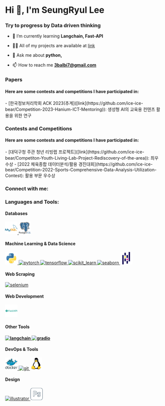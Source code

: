 <h1 align="left">Hi 👋, I'm SeungRyul Lee</h1>
<h3 align="left">Try to progress by Data driven thinking</h3>

- 🌱 I’m currently learning **Langchain, Fast-API**

- 👨‍💻 All of my projects are available at [link](https://github.com/ice-ice-bear/ice-ice-bear)

- 💬 Ask me about **python,**

- 📫 How to reach me **3balbi7@gmail.com**

<h3 align="left">Papers</h3>
<p align="left">
 <h4>Here are some contests and competitions I have participated in:</h4>
 - [한국정보처리학회 ACK 2023(추계]([link](https://github.com/ice-ice-bear/Competition-2023-Hanium-ICT-Mentoring)): 생성형 AI의 교육용 컨텐츠 활용을 위한 연구
</p>

<h3 align="left">Contests and Competitions</h3>
<p align="left">
 <h4>Here are some contests and competitions I have participated in:</h4>
 - [대덕구청 주관 청년 리빙랩 프로젝트]([link](https://github.com/ice-ice-bear/Competiton-Youth-Living-Lab-Project-Rediscovery-of-the-area)): 최우수상
 - [2022 체육종합 데이터분석/활용 경진대회](https://github.com/ice-ice-bear/Competition-2022-Sports-Comprehensive-Data-Analysis-Utilization-Contest): 활용 부문 우수상
</p>

<h3 align="left">Connect with me:</h3>
<p align="left">
  <!-- You can add social media links here -->
</p>

<h3 align="left">Languages and Tools:</h3>
<p align="left">
  <h4>Databases</h4>
  <a href="https://www.mysql.com/" target="_blank" rel="noreferrer"> <img src="https://raw.githubusercontent.com/devicons/devicon/master/icons/mysql/mysql-original-wordmark.svg" alt="mysql" width="40" height="40"/> </a> 
  <a href="https://www.postgresql.org" target="_blank" rel="noreferrer"> <img src="https://raw.githubusercontent.com/devicons/devicon/master/icons/postgresql/postgresql-original-wordmark.svg" alt="postgresql" width="40" height="40"/> </a>

  <h4>Machine Learning & Data Science</h4>
  <a href="https://www.python.org" target="_blank" rel="noreferrer"> <img src="https://raw.githubusercontent.com/devicons/devicon/master/icons/python/python-original.svg" alt="python" width="40" height="40"/> </a>
  <a href="https://pytorch.org/" target="_blank" rel="noreferrer"> <img src="https://www.vectorlogo.zone/logos/pytorch/pytorch-icon.svg" alt="pytorch" width="40" height="40"/> </a>
  <a href="https://www.tensorflow.org" target="_blank" rel="noreferrer"> <img src="https://www.vectorlogo.zone/logos/tensorflow/tensorflow-icon.svg" alt="tensorflow" width="40" height="40"/> </a>
  <a href="https://scikit-learn.org/" target="_blank" rel="noreferrer"> <img src="https://upload.wikimedia.org/wikipedia/commons/0/05/Scikit_learn_logo_small.svg" alt="scikit_learn" width="40" height="40"/> </a>
  <a href="https://seaborn.pydata.org/" target="_blank" rel="noreferrer"> <img src="https://seaborn.pydata.org/_images/logo-mark-lightbg.svg" alt="seaborn" width="40" height="40"/> </a>
  <a href="https://pandas.pydata.org/" target="_blank" rel="noreferrer"> <img src="https://raw.githubusercontent.com/devicons/devicon/2ae2a900d2f041da66e950e4d48052658d850630/icons/pandas/pandas-original.svg" alt="pandas" width="40" height="40"/> </a>

  <h4>Web Scraping</h4>
  <a href="https://www.selenium.dev" target="_blank" rel="noreferrer"> <img src="https://raw.githubusercontent.com/detain/svg-logos/780f25886640cef088af994181646db2f6b1a3f8/svg/selenium-logo.svg" alt="selenium" width="40" height="40"/> </a>

 <h4>Web Development<h4>
  <a href="https://fastapi.tiangolo.com/" target="_blank" rel="noreferrer"> <img src="https://raw.githubusercontent.com/devicons/devicon/master/icons/fastapi/fastapi-original-wordmark.svg" alt="fastapi" width="40" height="40"/> </a> 

<h4>Other Tools<h4>
  <a href="https://langchain.com/" target="_blank" rel="noreferrer"> <img src="https://avatars.githubusercontent.com/u/126733545?s=48&v=4" alt="langchain" width="40" height="40"/> </a>
  <a href="https://www.gradio.app/" target="_blank" rel="noreferrer"> <img src="https://avatars.githubusercontent.com/u/51063788?s=48&v=4" alt="gradio" width="40" height="40"/> </a>

  <h4>DevOps & Tools</h4>
  <a href="https://www.docker.com/" target="_blank" rel="noreferrer"> <img src="https://raw.githubusercontent.com/devicons/devicon/master/icons/docker/docker-original-wordmark.svg" alt="docker" width="40" height="40"/> </a>
  <a href="https://git-scm.com/" target="_blank" rel="noreferrer"> <img src="https://www.vectorlogo.zone/logos/git-scm/git-scm-icon.svg" alt="git" width="40" height="40"/> </a>
  <a href="https://www.linux.org/" target="_blank" rel="noreferrer"> <img src="https://raw.githubusercontent.com/devicons/devicon/master/icons/linux/linux-original.svg" alt="linux" width="40" height="40"/> </a>

  <h4>Design</h4>
  <a href="https://www.adobe.com/in/products/illustrator.html" target="_blank" rel="noreferrer"> <img src="https://www.vectorlogo.zone/logos/adobe_illustrator/adobe_illustrator-icon.svg" alt="illustrator" width="40" height="40"/> </a>
  <a href="https://www.photoshop.com/en" target="_blank" rel="noreferrer"> <img src="https://raw.githubusercontent.com/devicons/devicon/master/icons/photoshop/photoshop-line.svg" alt="photoshop" width="40" height="40"/> </a>
</p>
